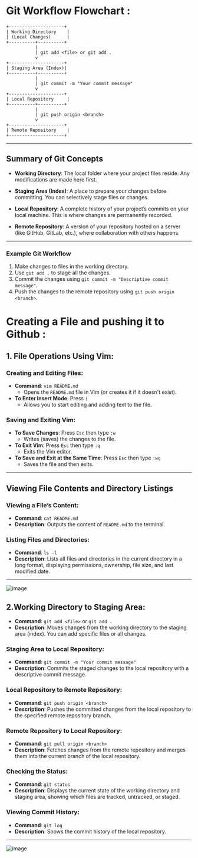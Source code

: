 


# Git Workflow Flowchart :

```plaintext
+---------------------+
| Working Directory    |
| (Local Changes)      |
+----------+----------+
           |
           | git add <file> or git add .
           v
+---------------------+
| Staging Area (Index)|
+----------+----------+
           |
           | git commit -m "Your commit message"
           v
+---------------------+
| Local Repository     |
+----------+----------+
           |
           | git push origin <branch>
           v
+---------------------+
| Remote Repository    |
+---------------------+
```

---

## Summary of Git Concepts

- **Working Directory**: The local folder where your project files reside. Any modifications are made here first.

- **Staging Area (Index)**: A place to prepare your changes before committing. You can selectively stage files or changes.

- **Local Repository**: A complete history of your project’s commits on your local machine. This is where changes are permanently recorded.

- **Remote Repository**: A version of your repository hosted on a server (like GitHub, GitLab, etc.), where collaboration with others happens.

---

### Example Git Workflow

1. Make changes to files in the working directory.
2. Use `git add .` to stage all the changes.
3. Commit the changes using `git commit -m "Descriptive commit message"`.
4. Push the changes to the remote repository using `git push origin <branch>`.

# Creating  a File and pushing it to Github :

## 1. File Operations Using Vim: 

### Creating and Editing Files:

- **Command**: `vim README.md`
  - Opens the `README.md` file in Vim (or creates it if it doesn't exist).
- **To Enter Insert Mode**: Press `i`
  - Allows you to start editing and adding text to the file.

### Saving and Exiting Vim:

- **To Save Changes**: Press `Esc` then type `:w`
  - Writes (saves) the changes to the file.
- **To Exit Vim**: Press `Esc` then type `:q`
  - Exits the Vim editor.
- **To Save and Exit at the Same Time**: Press `Esc` then type `:wq`
  - Saves the file and then exits.

---

## Viewing File Contents and Directory Listings

### Viewing a File’s Content:

- **Command**: `cat README.md`
- **Description**: Outputs the content of `README.md` to the terminal.

### Listing Files and Directories:

- **Command**: `ls -l`
- **Description**: Lists all files and directories in the current directory in a long format, displaying permissions, ownership, file size, and last modified date.

---

![image](https://github.com/user-attachments/assets/0e0128e0-9471-416a-917f-15d7cf87336a)

## 2.Working Directory to Staging Area:

- **Command**: `git add <file>` or `git add .`
- **Description**: Moves changes from the working directory to the staging area (index). You can add specific files or all changes.

### Staging Area to Local Repository:

- **Command**: `git commit -m "Your commit message"`
- **Description**: Commits the staged changes to the local repository with a descriptive commit message.

### Local Repository to Remote Repository:

- **Command**: `git push origin <branch>`
- **Description**: Pushes the committed changes from the local repository to the specified remote repository branch.

### Remote Repository to Local Repository:

- **Command**: `git pull origin <branch>`
- **Description**: Fetches changes from the remote repository and merges them into the current branch of the local repository.

### Checking the Status:

- **Command**: `git status`
- **Description**: Displays the current state of the working directory and staging area, showing which files are tracked, untracked, or staged.

### Viewing Commit History:

- **Command**: `git log`
- **Description**: Shows the commit history of the local repository.

---

![image](https://github.com/user-attachments/assets/56de0684-df8e-480c-9660-b26facb8076c)

